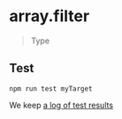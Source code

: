 # array.filter

> Type


## Test

    npm run test myTarget

We keep [a log of test results](./test/results_log.md)
